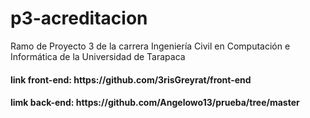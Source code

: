 # p3-acreditacion
Ramo de Proyecto 3 de la carrera Ingeniería Civil en Computación e Informática de la Universidad de Tarapaca

<h4>
link front-end: https://github.com/3risGreyrat/front-end
</h4>
<h4>
limk back-end: https://github.com/Angelowo13/prueba/tree/master
</h4>
